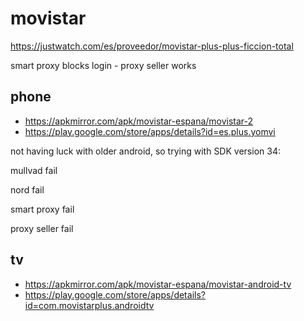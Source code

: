 # movistar

https://justwatch.com/es/proveedor/movistar-plus-plus-ficcion-total

smart proxy blocks login - proxy seller works

## phone

- https://apkmirror.com/apk/movistar-espana/movistar-2
- https://play.google.com/store/apps/details?id=es.plus.yomvi

not having luck with older android, so trying with SDK version 34:

mullvad fail

nord fail

smart proxy fail

proxy seller fail

## tv

- https://apkmirror.com/apk/movistar-espana/movistar-android-tv
- https://play.google.com/store/apps/details?id=com.movistarplus.androidtv
